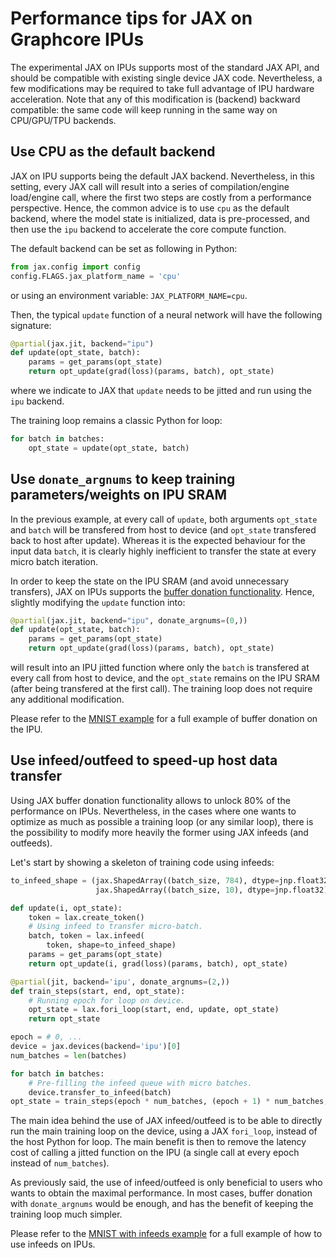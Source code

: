 # Performance tips for JAX on Graphcore IPUs

The experimental JAX on IPUs supports most of the standard JAX API, and should be compatible with existing single device JAX code. Nevertheless, a few modifications may be required to take full advantage of IPU hardware acceleration. Note that any of this modification is (backend) backward compatible: the same code will keep running in the same way on CPU/GPU/TPU backends.

## Use CPU as the default backend

JAX on IPU supports being the default JAX backend. Nevertheless, in this setting, every JAX call will result into a series of compilation/engine load/engine call, where the first two steps are costly from a performance perspective. Hence, the common advice is to use `cpu` as the default backend, where the model state is initialized, data is pre-processed, and then use the `ipu` backend to accelerate the core compute function.

The default backend can be set as following in Python:
```python
from jax.config import config
config.FLAGS.jax_platform_name = 'cpu'
```
or using an environment variable: `JAX_PLATFORM_NAME=cpu`.

Then, the typical `update` function of a neural network will have the following signature:
```python
@partial(jax.jit, backend="ipu")
def update(opt_state, batch):
    params = get_params(opt_state)
    return opt_update(grad(loss)(params, batch), opt_state)
```
where we indicate to JAX that  `update` needs to be jitted and run using the `ipu` backend.

The training loop remains a classic Python for loop:
```python
for batch in batches:
    opt_state = update(opt_state, batch)
```

## Use `donate_argnums` to keep training parameters/weights on IPU SRAM

In the previous example, at every call of `update`, both arguments `opt_state` and `batch` will be transfered from host to device (and `opt_state` transfered back to host after update). Whereas it is the expected behaviour for the input data `batch`, it is clearly highly inefficient to transfer the state at every micro batch iteration. 

In order to keep the state on the IPU SRAM (and avoid unnecessary transfers), JAX on IPUs supports the [buffer donation functionality](https://jax.readthedocs.io/en/latest/faq.html#buffer-donation). Hence, slightly modifying the `update` function into:
```python
@partial(jax.jit, backend="ipu", donate_argnums=(0,))
def update(opt_state, batch):
    params = get_params(opt_state)
    return opt_update(grad(loss)(params, batch), opt_state)
```
will result into an IPU jitted function where only the `batch` is transfered at every call from host to device, and the `opt_state` remains on the IPU SRAM (after being transfered at the first call). The training loop does not require any additional modification.

Please refer to the [MNIST example](../examples/mnist_classifier.py) for a full example of buffer donation on the IPU.

## Use infeed/outfeed to speed-up host data transfer

Using JAX buffer donation functionality allows to unlock 80% of the performance on IPUs. Nevertheless, in the cases where one wants to optimize as much as possible a training loop (or any similar loop), there is the possibility to modify more heavily the former using JAX infeeds (and outfeeds).

Let's start by showing a skeleton of training code using infeeds:
```python
to_infeed_shape = (jax.ShapedArray((batch_size, 784), dtype=jnp.float32),
                   jax.ShapedArray((batch_size, 10), dtype=jnp.float32))

def update(i, opt_state):
    token = lax.create_token()
    # Using infeed to transfer micro-batch.
    batch, token = lax.infeed(
        token, shape=to_infeed_shape)
    params = get_params(opt_state)
    return opt_update(i, grad(loss)(params, batch), opt_state)

@partial(jit, backend='ipu', donate_argnums=(2,))
def train_steps(start, end, opt_state):
    # Running epoch for loop on device.
    opt_state = lax.fori_loop(start, end, update, opt_state)
    return opt_state

epoch = # 0, ...
device = jax.devices(backend='ipu')[0]
num_batches = len(batches)

for batch in batches:
    # Pre-filling the infeed queue with micro batches.
    device.transfer_to_infeed(batch)
opt_state = train_steps(epoch * num_batches, (epoch + 1) * num_batches, opt_state)
```

The main idea behind the use of JAX infeed/outfeed is to be able to directly run the main training loop on the device, using a JAX `fori_loop`, instead of the host Python for loop. The main benefit is then to remove the latency cost of calling a jitted function on the IPU (a single call at every epoch instead of `num_batches`). 

As previously said, the use of infeed/outfeed is only beneficial to users who wants to obtain the maximal performance. In most cases, buffer donation with `donate_argnums` would be enough, and has the benefit of keeping the training loop much simpler.

Please refer to the [MNIST with infeeds example](../examples/mnist_classifier_with_infeed.py) for a full example of how to use infeeds on IPUs.
